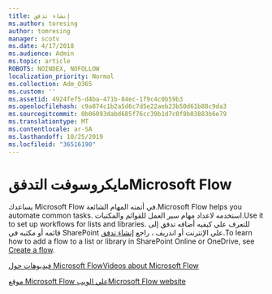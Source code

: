```yaml
---
title: إنشاء تدفق
ms.author: toresing
author: tomresing
manager: scotv
ms.date: 4/17/2018
ms.audience: Admin
ms.topic: article
ROBOTS: NOINDEX, NOFOLLOW
localization_priority: Normal
ms.collection: Adm_O365
ms.custom: ''
ms.assetid: 4924fef5-d4ba-471b-84ec-1f9c4c0b59b3
ms.openlocfilehash: c9a874c1b2a5d6c7d5e22aeb23b50d61b88c9da3
ms.sourcegitcommit: 0b06093dabd685f76cc39b1d7c0f8b03883b6e79
ms.translationtype: MT
ms.contentlocale: ar-SA
ms.lasthandoff: 10/25/2019
ms.locfileid: "36516190"
---
```

# <a name="microsoft-flow"></a><span data-ttu-id="2a2a7-102">مايكروسوفت التدفق</span><span class="sxs-lookup"><span data-stu-id="2a2a7-102">Microsoft Flow</span></span>

<span data-ttu-id="2a2a7-103">يساعدك Microsoft Flow في أتمته المهام الشائعة.</span><span class="sxs-lookup"><span data-stu-id="2a2a7-103">Microsoft Flow helps you automate common tasks.</span></span> <span data-ttu-id="2a2a7-104">استخدمه لاعداد مهام سير العمل للقوائم والمكتبات.</span><span class="sxs-lookup"><span data-stu-id="2a2a7-104">Use it to set up workflows for lists and libraries.</span></span> <span data-ttu-id="2a2a7-105">للتعرف علي كيفيه أضافه تدفق إلى قائمه أو مكتبه في SharePoint علي الإنترنت أو اندريف ، راجع [إنشاء تدفق](https://go.microsoft.com/fwlink/?linkid=869408).</span><span class="sxs-lookup"><span data-stu-id="2a2a7-105">To learn how to add a flow to a list or library in SharePoint Online or OneDrive, see [Create a flow](https://go.microsoft.com/fwlink/?linkid=869408).</span></span>
  
[<span data-ttu-id="2a2a7-106">فيديوهات حول Microsoft Flow</span><span class="sxs-lookup"><span data-stu-id="2a2a7-106">Videos about Microsoft Flow</span></span>](https://go.microsoft.com/fwlink/?linkid=864641)
  
[<span data-ttu-id="2a2a7-107">موقع Microsoft Flow علي الويب</span><span class="sxs-lookup"><span data-stu-id="2a2a7-107">Microsoft Flow website</span></span>](https://go.microsoft.com/fwlink/?linkid=864642)
  

